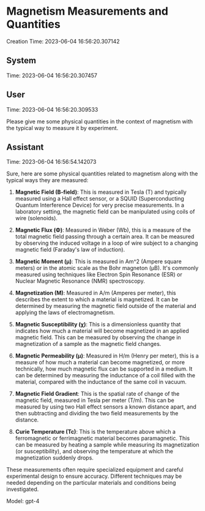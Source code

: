 # Magnetism Measurements and Quantities

Creation Time: 2023-06-04 16:56:20.307142

## System

Time: 2023-06-04 16:56:20.307457



## User

Time: 2023-06-04 16:56:20.309533

Please give me some physical quantities in the context of magnetism with the typical way to measure it by experiment.

## Assistant

Time: 2023-06-04 16:56:54.142073

Sure, here are some physical quantities related to magnetism along with the typical ways they are measured:

1. **Magnetic Field (B-field)**: This is measured in Tesla (T) and typically measured using a Hall effect sensor, or a SQUID (Superconducting Quantum Interference Device) for very precise measurements. In a laboratory setting, the magnetic field can be manipulated using coils of wire (solenoids).

2. **Magnetic Flux (Φ)**: Measured in Weber (Wb), this is a measure of the total magnetic field passing through a certain area. It can be measured by observing the induced voltage in a loop of wire subject to a changing magnetic field (Faraday's law of induction).

3. **Magnetic Moment (μ)**: This is measured in Am^2 (Ampere square meters) or in the atomic scale as the Bohr magneton (μB). It's commonly measured using techniques like Electron Spin Resonance (ESR) or Nuclear Magnetic Resonance (NMR) spectroscopy.

4. **Magnetization (M)**: Measured in A/m (Amperes per meter), this describes the extent to which a material is magnetized. It can be determined by measuring the magnetic field outside of the material and applying the laws of electromagnetism.

5. **Magnetic Susceptibility (χ)**: This is a dimensionless quantity that indicates how much a material will become magnetized in an applied magnetic field. This can be measured by observing the change in magnetization of a sample as the magnetic field changes.

6. **Magnetic Permeability (μ)**: Measured in H/m (Henry per meter), this is a measure of how much a material can become magnetized, or more technically, how much magnetic flux can be supported in a medium. It can be determined by measuring the inductance of a coil filled with the material, compared with the inductance of the same coil in vacuum.

7. **Magnetic Field Gradient**: This is the spatial rate of change of the magnetic field, measured in Tesla per meter (T/m). This can be measured by using two Hall effect sensors a known distance apart, and then subtracting and dividing the two field measurements by the distance.

8. **Curie Temperature (Tc)**: This is the temperature above which a ferromagnetic or ferrimagnetic material becomes paramagnetic. This can be measured by heating a sample while measuring its magnetization (or susceptibility), and observing the temperature at which the magnetization suddenly drops.

These measurements often require specialized equipment and careful experimental design to ensure accuracy. Different techniques may be needed depending on the particular materials and conditions being investigated.

Model: gpt-4